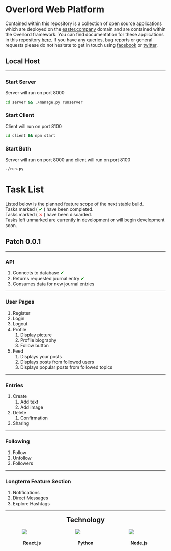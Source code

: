 
# Overlord Web Platform

Contained within this repository is a collection of open source applications which are deployed on the [easter.company](https://easter.company) domain and are contained within the Overlord framework. You can find documentation for these applications in this repository [here.](https://github.com/eastercompany/overlord/docs) If you have any queries, bug reports or general requests please do not hesitate to get in touch using [facebook](https://facebook.com/eastercompany) or [twitter](https://twitter.com/eastercompany).

## Local Host

---

### Start Server

Server will run on port 8000
```bash
cd server && ./manage.py runserver
```

### Start Client

Client will run on port 8100
```bash
cd client && npm start
```

### Start Both

Server will run on port 8000 and client will run on port 8100
```bash
./run.py
```

# Task List

Listed below is the planned feature scope of the next stable build. <br>
Tasks marked (<span style='color:green'> ✔ </span>) have been completed. <br>
Tasks marked (<span style='color:red'> ⨯ </span>) have been discarded. <br>
Tasks left unmarked are currently in development or will begin development soon. <br>

## Patch 0.0.1

---

### API

   1. Connects to database <span style='color:green'> ✔ </span>
   2. Returns requested journal entry <span style='color:green'> ✔ </span>
   3. Consumes data for new journal entries

---

### User Pages

   1. Register
   2. Login
   3. Logout
   4. Profile
      1. Display picture
      2. Profile biography
      3. Follow button
   5. Feed
      1. Displays your posts
      2. Displays posts from followed users
      3. Displays popular posts from followed topics

---

### Entries

   1. Create
      1. Add text
      2. Add image
   2. Delete
      1. Confirmation
   3. Sharing

---

### Following

   1. Follow
   2. Unfollow
   3. Followers

---

### Longterm Feature Section

   1. Notifications
   2. Direct Messages
   3. Explore Hashtags

---

<h2 style='text-align:center;margin:16px 0 16px 0'> Technology </h2>
<div style='display:flex;justify-content:space-around;'>

   <div style='height:64px;width:64px;'>
      <image src='https://raw.githubusercontent.com/github/explore/80688e429a7d4ef2fca1e82350fe8e3517d3494d/topics/react/react.png'>
      <h4 style='text-align:center;'> React.js </h4>
   </div>

   <div style='height:64px;width:64px;'>
      <image src='https://raw.githubusercontent.com/github/explore/80688e429a7d4ef2fca1e82350fe8e3517d3494d/topics/python/python.png'>
      <h4 style='text-align:center;'> Python </h4>
   </div>

   <div style='height:64px;width:64px;'>
      <image src='https://raw.githubusercontent.com/github/explore/80688e429a7d4ef2fca1e82350fe8e3517d3494d/topics/nodejs/nodejs.png'>
      <h4 style='text-align:center;'> Node.js </h4>
   </div>

</div>
